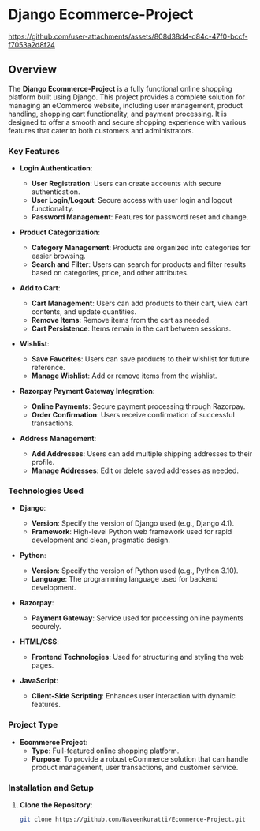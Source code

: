 # Django Ecommerce-Project

 

https://github.com/user-attachments/assets/808d38d4-d84c-47f0-bccf-f7053a2d8f24



## Overview

The **Django Ecommerce-Project** is a fully functional online shopping platform built using Django. This project provides a complete solution for managing an eCommerce website, including user management, product handling, shopping cart functionality, and payment processing. It is designed to offer a smooth and secure shopping experience with various features that cater to both customers and administrators.

### Key Features

- **Login Authentication**:
  - **User Registration**: Users can create accounts with secure authentication.
  - **User Login/Logout**: Secure access with user login and logout functionality.
  - **Password Management**: Features for password reset and change.

- **Product Categorization**:
  - **Category Management**: Products are organized into categories for easier browsing.
  - **Search and Filter**: Users can search for products and filter results based on categories, price, and other attributes.

- **Add to Cart**:
  - **Cart Management**: Users can add products to their cart, view cart contents, and update quantities.
  - **Remove Items**: Remove items from the cart as needed.
  - **Cart Persistence**: Items remain in the cart between sessions.

- **Wishlist**:
  - **Save Favorites**: Users can save products to their wishlist for future reference.
  - **Manage Wishlist**: Add or remove items from the wishlist.

- **Razorpay Payment Gateway Integration**:
  - **Online Payments**: Secure payment processing through Razorpay.
  - **Order Confirmation**: Users receive confirmation of successful transactions.

- **Address Management**:
  - **Add Addresses**: Users can add multiple shipping addresses to their profile.
  - **Manage Addresses**: Edit or delete saved addresses as needed.

### Technologies Used

- **Django**:
  - **Version**: Specify the version of Django used (e.g., Django 4.1).
  - **Framework**: High-level Python web framework used for rapid development and clean, pragmatic design.

- **Python**:
  - **Version**: Specify the version of Python used (e.g., Python 3.10).
  - **Language**: The programming language used for backend development.

- **Razorpay**:
  - **Payment Gateway**: Service used for processing online payments securely.

- **HTML/CSS**:
  - **Frontend Technologies**: Used for structuring and styling the web pages.

- **JavaScript**:
  - **Client-Side Scripting**: Enhances user interaction with dynamic features.

### Project Type

- **Ecommerce Project**:
  - **Type**: Full-featured online shopping platform.
  - **Purpose**: To provide a robust eCommerce solution that can handle product management, user transactions, and customer service.

### Installation and Setup

1. **Clone the Repository**:
   ```bash
   git clone https://github.com/Naveenkuratti/Ecommerce-Project.git
